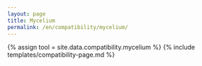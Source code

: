 ```yaml
---
layout: page
title: Mycelium
permalink: /en/compatibility/mycelium/
---
```

{% assign tool = site.data.compatibility.mycelium %}
{% include templates/compatibility-page.md %}
